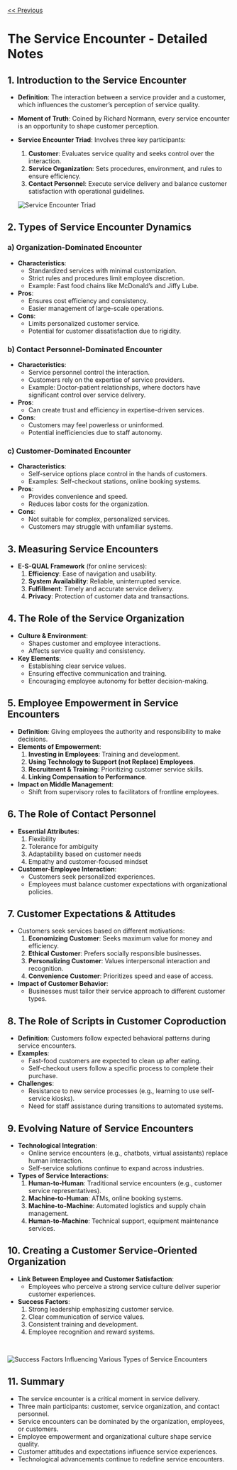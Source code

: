 [<< Previous](https://eclairjit.github.io/intro-to-operations-management/6_Technology_in_Operations_Management)

# The Service Encounter - Detailed Notes

## 1. Introduction to the Service Encounter

- **Definition**: The interaction between a service provider and a customer, which influences the customer’s perception of service quality.
- **Moment of Truth**: Coined by Richard Normann, every service encounter is an opportunity to shape customer perception.
- **Service Encounter Triad**: Involves three key participants:

  1. **Customer**: Evaluates service quality and seeks control over the interaction.
  2. **Service Organization**: Sets procedures, environment, and rules to ensure efficiency.
  3. **Contact Personnel**: Execute service delivery and balance customer satisfaction with operational guidelines.

  ![Service Encounter Triad](./images/image-17.png)

## 2. Types of Service Encounter Dynamics

### a) Organization-Dominated Encounter

- **Characteristics**:
  - Standardized services with minimal customization.
  - Strict rules and procedures limit employee discretion.
  - Example: Fast food chains like McDonald’s and Jiffy Lube.
- **Pros**:
  - Ensures cost efficiency and consistency.
  - Easier management of large-scale operations.
- **Cons**:
  - Limits personalized customer service.
  - Potential for customer dissatisfaction due to rigidity.

### b) Contact Personnel-Dominated Encounter

- **Characteristics**:
  - Service personnel control the interaction.
  - Customers rely on the expertise of service providers.
  - Example: Doctor-patient relationships, where doctors have significant control over service delivery.
- **Pros**:
  - Can create trust and efficiency in expertise-driven services.
- **Cons**:
  - Customers may feel powerless or uninformed.
  - Potential inefficiencies due to staff autonomy.

### c) Customer-Dominated Encounter

- **Characteristics**:
  - Self-service options place control in the hands of customers.
  - Examples: Self-checkout stations, online booking systems.
- **Pros**:
  - Provides convenience and speed.
  - Reduces labor costs for the organization.
- **Cons**:
  - Not suitable for complex, personalized services.
  - Customers may struggle with unfamiliar systems.

## 3. Measuring Service Encounters

- **E-S-QUAL Framework** (for online services):
  1. **Efficiency**: Ease of navigation and usability.
  2. **System Availability**: Reliable, uninterrupted service.
  3. **Fulfillment**: Timely and accurate service delivery.
  4. **Privacy**: Protection of customer data and transactions.

## 4. The Role of the Service Organization

- **Culture & Environment**:
  - Shapes customer and employee interactions.
  - Affects service quality and consistency.
- **Key Elements**:
  - Establishing clear service values.
  - Ensuring effective communication and training.
  - Encouraging employee autonomy for better decision-making.

## 5. Employee Empowerment in Service Encounters

- **Definition**: Giving employees the authority and responsibility to make decisions.
- **Elements of Empowerment**:
  1. **Investing in Employees**: Training and development.
  2. **Using Technology to Support (not Replace) Employees**.
  3. **Recruitment & Training**: Prioritizing customer service skills.
  4. **Linking Compensation to Performance**.
- **Impact on Middle Management**:
  - Shift from supervisory roles to facilitators of frontline employees.

## 6. The Role of Contact Personnel

- **Essential Attributes**:
  1. Flexibility
  2. Tolerance for ambiguity
  3. Adaptability based on customer needs
  4. Empathy and customer-focused mindset
- **Customer-Employee Interaction**:
  - Customers seek personalized experiences.
  - Employees must balance customer expectations with organizational policies.

## 7. Customer Expectations & Attitudes

- Customers seek services based on different motivations:
  1. **Economizing Customer**: Seeks maximum value for money and efficiency.
  2. **Ethical Customer**: Prefers socially responsible businesses.
  3. **Personalizing Customer**: Values interpersonal interaction and recognition.
  4. **Convenience Customer**: Prioritizes speed and ease of access.
- **Impact of Customer Behavior**:
  - Businesses must tailor their service approach to different customer types.

## 8. The Role of Scripts in Customer Coproduction

- **Definition**: Customers follow expected behavioral patterns during service encounters.
- **Examples**:
  - Fast-food customers are expected to clean up after eating.
  - Self-checkout users follow a specific process to complete their purchase.
- **Challenges**:
  - Resistance to new service processes (e.g., learning to use self-service kiosks).
  - Need for staff assistance during transitions to automated systems.

## 9. Evolving Nature of Service Encounters

- **Technological Integration**:
  - Online service encounters (e.g., chatbots, virtual assistants) replace human interaction.
  - Self-service solutions continue to expand across industries.
- **Types of Service Interactions**:
  1. **Human-to-Human**: Traditional service encounters (e.g., customer service representatives).
  2. **Machine-to-Human**: ATMs, online booking systems.
  3. **Machine-to-Machine**: Automated logistics and supply chain management.
  4. **Human-to-Machine**: Technical support, equipment maintenance services.

## 10. Creating a Customer Service-Oriented Organization

- **Link Between Employee and Customer Satisfaction**:
  - Employees who perceive a strong service culture deliver superior customer experiences.
- **Success Factors**:
  1. Strong leadership emphasizing customer service.
  2. Clear communication of service values.
  3. Consistent training and development.
  4. Employee recognition and reward systems.

<br>

![Success Factors Influencing Various Types of Service Encounters](./images/image-18.png)

## 11. Summary

- The service encounter is a critical moment in service delivery.
- Three main participants: customer, service organization, and contact personnel.
- Service encounters can be dominated by the organization, employees, or customers.
- Employee empowerment and organizational culture shape service quality.
- Customer attitudes and expectations influence service experiences.
- Technological advancements continue to redefine service encounters.
